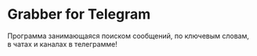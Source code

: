 # Grabber for Telegram

Программа занимающаяся поиском сообщений, по ключевым словам, в чатах и каналах в телеграмме!